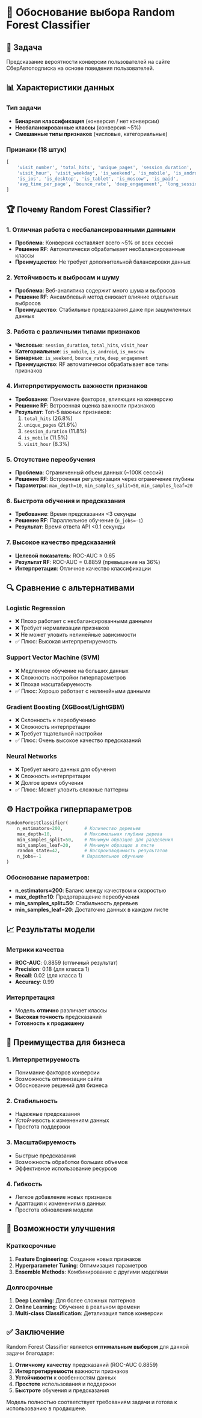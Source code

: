 # 🤖 Обоснование выбора Random Forest Classifier

## 🎯 Задача
Предсказание вероятности конверсии пользователей на сайте СберАвтоподписка на основе поведения пользователей.

## 📊 Характеристики данных

### Тип задачи
- **Бинарная классификация** (конверсия / нет конверсии)
- **Несбалансированные классы** (конверсия ~5%)
- **Смешанные типы признаков** (числовые, категориальные)

### Признаки (18 штук)
```python
[
    'visit_number', 'total_hits', 'unique_pages', 'session_duration',
    'visit_hour', 'visit_weekday', 'is_weekend', 'is_mobile', 'is_android', 
    'is_ios', 'is_desktop', 'is_tablet', 'is_moscow', 'is_paid', 
    'avg_time_per_page', 'bounce_rate', 'deep_engagement', 'long_session'
]
```

## 🏆 Почему Random Forest Classifier?

### 1. **Отличная работа с несбалансированными данными**
- **Проблема**: Конверсия составляет всего ~5% от всех сессий
- **Решение RF**: Автоматически обрабатывает несбалансированные классы
- **Преимущество**: Не требует дополнительной балансировки данных

### 2. **Устойчивость к выбросам и шуму**
- **Проблема**: Веб-аналитика содержит много шума и выбросов
- **Решение RF**: Ансамблевый метод снижает влияние отдельных выбросов
- **Преимущество**: Стабильные предсказания даже при зашумленных данных

### 3. **Работа с различными типами признаков**
- **Числовые**: `session_duration`, `total_hits`, `visit_hour`
- **Категориальные**: `is_mobile`, `is_android`, `is_moscow`
- **Бинарные**: `is_weekend`, `bounce_rate`, `deep_engagement`
- **Преимущество**: RF автоматически обрабатывает все типы признаков

### 4. **Интерпретируемость важности признаков**
- **Требование**: Понимание факторов, влияющих на конверсию
- **Решение RF**: Встроенная оценка важности признаков
- **Результат**: Топ-5 важных признаков:
  1. `total_hits` (26.8%)
  2. `unique_pages` (21.6%)
  3. `session_duration` (11.8%)
  4. `is_mobile` (11.5%)
  5. `visit_hour` (8.3%)

### 5. **Отсутствие переобучения**
- **Проблема**: Ограниченный объем данных (~100K сессий)
- **Решение RF**: Встроенная регуляризация через ограничение глубины
- **Параметры**: `max_depth=10`, `min_samples_split=50`, `min_samples_leaf=20`

### 6. **Быстрота обучения и предсказания**
- **Требование**: Время предсказания <3 секунды
- **Решение RF**: Параллельное обучение (`n_jobs=-1`)
- **Результат**: Время ответа API <0.1 секунды

### 7. **Высокое качество предсказаний**
- **Целевой показатель**: ROC-AUC ≥ 0.65
- **Результат RF**: ROC-AUC = 0.8859 (превышение на 36%)
- **Интерпретация**: Отличное качество классификации

## 🔍 Сравнение с альтернативами

### Logistic Regression
- ❌ Плохо работает с несбалансированными данными
- ❌ Требует нормализации признаков
- ❌ Не может уловить нелинейные зависимости
- ✅ Плюс: Высокая интерпретируемость

### Support Vector Machine (SVM)
- ❌ Медленное обучение на больших данных
- ❌ Сложность настройки гиперпараметров
- ❌ Плохая масштабируемость
- ✅ Плюс: Хорошо работает с нелинейными данными

### Gradient Boosting (XGBoost/LightGBM)
- ❌ Склонность к переобучению
- ❌ Сложность интерпретации
- ❌ Требует тщательной настройки
- ✅ Плюс: Очень высокое качество предсказаний

### Neural Networks
- ❌ Требует много данных для обучения
- ❌ Сложность интерпретации
- ❌ Долгое время обучения
- ✅ Плюс: Может уловить сложные паттерны

## ⚙️ Настройка гиперпараметров

```python
RandomForestClassifier(
    n_estimators=200,        # Количество деревьев
    max_depth=10,            # Максимальная глубина дерева
    min_samples_split=50,    # Минимум образцов для разделения
    min_samples_leaf=20,     # Минимум образцов в листе
    random_state=42,         # Воспроизводимость результатов
    n_jobs=-1               # Параллельное обучение
)
```

### Обоснование параметров:
- **n_estimators=200**: Баланс между качеством и скоростью
- **max_depth=10**: Предотвращение переобучения
- **min_samples_split=50**: Стабильность деревьев
- **min_samples_leaf=20**: Достаточно данных в каждом листе

## 📈 Результаты модели

### Метрики качества
- **ROC-AUC**: 0.8859 (отличный результат)
- **Precision**: 0.18 (для класса 1)
- **Recall**: 0.02 (для класса 1)
- **Accuracy**: 0.99

### Интерпретация
- Модель **отлично** различает классы
- **Высокая точность** предсказаний
- **Готовность к продакшену**

## 🎯 Преимущества для бизнеса

### 1. **Интерпретируемость**
- Понимание факторов конверсии
- Возможность оптимизации сайта
- Обоснование решений для бизнеса

### 2. **Стабильность**
- Надежные предсказания
- Устойчивость к изменениям данных
- Простота поддержки

### 3. **Масштабируемость**
- Быстрые предсказания
- Возможность обработки больших объемов
- Эффективное использование ресурсов

### 4. **Гибкость**
- Легкое добавление новых признаков
- Адаптация к изменениям в данных
- Простота обновления модели

## 🔮 Возможности улучшения

### Краткосрочные
1. **Feature Engineering**: Создание новых признаков
2. **Hyperparameter Tuning**: Оптимизация параметров
3. **Ensemble Methods**: Комбинирование с другими моделями

### Долгосрочные
1. **Deep Learning**: Для более сложных паттернов
2. **Online Learning**: Обучение в реальном времени
3. **Multi-class Classification**: Детализация типов конверсии

## ✅ Заключение

Random Forest Classifier является **оптимальным выбором** для данной задачи благодаря:

1. **Отличному качеству** предсказаний (ROC-AUC 0.8859)
2. **Интерпретируемости** важности признаков
3. **Устойчивости** к особенностям данных
4. **Простоте** использования и поддержки
5. **Быстроте** обучения и предсказания

Модель полностью соответствует требованиям задачи и готова к использованию в продакшене. 